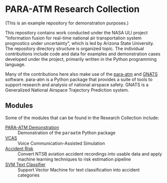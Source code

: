 # PARA-ATM Research Collection

(This is an example repository for demonstration purposes.)

This repository contains work conducted under the NASA ULI project "Information fusion for real-time national air transportation system prognostics under uncertainty", which is led by Arizona State University.  The repository directory structure is organized topic.  The individual contributions include code and data for examples and demonstration cases developed under the project, primarily written in the Python programming language.

Many of the contributions here also make use of the [para-atm](https://github.com/ymlasu/para-atm) and [GNATS](https://github.com/OptimalSynthesisInc/GNATS) software.  para-atm is a Python package that provides a suite of tools to support research and analysis of national airspace safety.  GNATS is a Generalized National Airspace Trajectory Prediction system.

## Modules

Some of the modules that can be found in the Research Collection include:
<dl>

  <dt><a href="para-atm/demo">PARA-ATM Demonstration</a></dt>
  <dd>Demonstration of the <tt>paraatm</tt> Python package</dd>
  
  <dt><a href="human-performance/vcas">VCAS</a></dt>
  <dd>Voice Communication-Assisted Simulation</dd>

  <dt><a href="safety-risk-uq/accident-risk">Accident Risk</a></dt>
  <dd>Convert NTSB aviation accident recordings into usable data and apply machine learning techniques to risk estimation pipeline</dd>
  
  <dt><a href="info-fusion/svm-text-classifier">SVM Text Classifier</a></dt>
  <dd>Support Vector Machine for text classification into accident categories</dd>
  
</dl>
